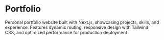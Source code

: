 # Portfolio
Personal portfolio website built with Next.js, showcasing projects, skills, and experience. Features dynamic routing, responsive design with Tailwind CSS, and optimized performance for production deployment

